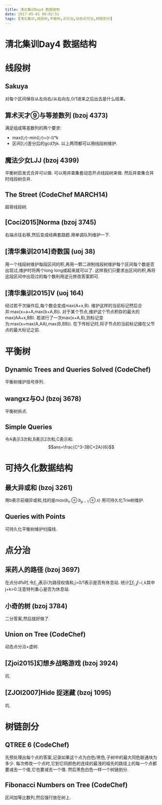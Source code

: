```yaml
---
title: 清北集训Day4 数据结构
date: 2017-05-01 08:02:51
tags: [清北集训,线段树,平衡树,点分治,动态点分治,树链剖分]
---
```


# 清北集训Day4 数据结构

<!--more-->

# 线段树

## Sakuya
对每个区间保存从左向右/从右向左,0/1进来之后出去是什么结果。

## 算术天才⑨与等差数列 (bzoj 4373)
满足组成等差数列的两个要求:
- max(l,r)-min(l,r)=(r-l)*k
- 区间[l,r]差分后的gcd为k.
以上两项都可以用线段树维护.

## 魔法少女LJJ (bzoj 4399)
平衡树启发式合并可以做.
可以用并查集套动态开点线段树来做.
然后并查集合并时线段树合并.

## The Street (CodeChef MARCH14)
超哥线段树.

## [Coci2015]Norma (bzoj 3745)
右端点往右移,然后变成经典套路题.用单调队列维护一下.

## [清华集训2014]奇数国 (uoj 38)
用一个线段树维护每段区间的积,再用一颗二进制线段树维护每个区间每个数是否出现过,维护时将两个long long或起来就可以了.
这样我们只要求出区间的积,再将这段区间中出现过的每个数利用逆元修改答案即可.

## [清华集训2015]V (uoj 164)
经过若干次操作后,每个数会变成max(A+x,B).
维护这样的当前标记然后合并:max(x+a+A,max(b+A,B)).
对于某个节点,维护这个节点积存的最大的max(AA+x,BB).
若进行了一次max(x+A,B),则标记变为:max(x+max(A,AA),max(B,BB)).
在下传标记时,将子节点的当前标记接在父节点的最大标记之前.

# 平衡树

## Dynamic Trees and Queries Solved (CodeChef)
平衡树维护括号序列.

## wangxz与OJ (bzoj 3678)
平衡树拆点.

## Simple Queries
令A表示3次和,B表示2次和,C表示和.
$$ans=\frac{C^3-3BC+2A}{6}$$

# 可持久化数据结构

## 最大异或和 (bzoj 3261)
用b表示前缀异或和,找的是$max(b_n \oplus b_{p-1} \oplus x)$
用可持久化Trie树维护.

## Queries with Points
可持久化平衡树维护扫描线.

# 点分治

## 采药人的路径 (bzoj 3697)
在点分dfs时,令$f_{i,j}$表示i为路径权值和,j=0/1表示是否有休息站.
统计$\sum{f_{i,j}f{-i,k}}$其中j+k>0.注意特判重心是否为休息站.

## 小奇的树 (bzoj 3784)
二分答案,然后就好做了.

## Union on Tree (CodeChef)
动态点分治+虚树.

## [Zjoi2015]幻想乡战略游戏 (bzoj 3924)
坑.

## [ZJOI2007]Hide 捉迷藏 (bzoj 1095)
坑.

# 树链剖分

## QTREE 6 (CodeChef)
先预处理出每个点的答案,记录如果这个点为白色/黑色,子树中的最大同色联通块为多少.
每次修改一个点时,它到它同颜色的连续的最浅的祖先的路径上的每一个点都要减去一个值,它也要减去一个值.
然后黑色白色一样一个树链剖分.

## Fibonacci Numbers on Tree (CodeChef)
区间加等比数列,然后强行放在树上.